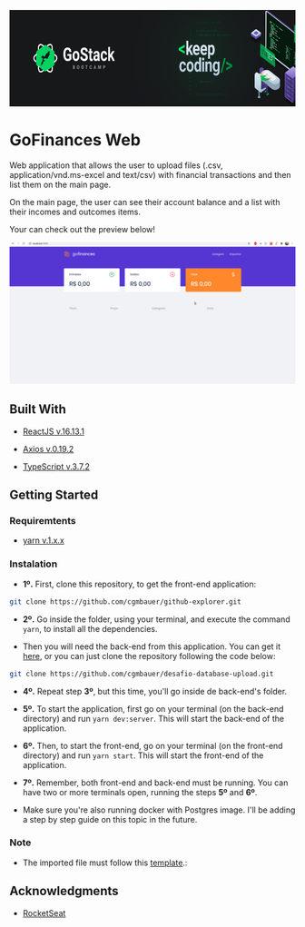 <p align="center">
  <img src='https://github.com/cgmbauer/assets/blob/master/logo/rocketseat.png' alt='GoStack logo' width="100%" height="170px" />   
</p> 

# GoFinances Web

Web application that allows the user to upload files (.csv, application/vnd.ms-excel and text/csv) with financial transactions and then list them on the main page.  

On the main page, the user can see their account balance and a list with their incomes and outcomes items.  

Your can check  out the preview below!


![gofinances-web demonstration gif](https://github.com/cgmbauer/assets/blob/master/gifs/gofinancesspeed.gif)   

## Built With

- [ReactJS v.16.13.1](https://reactjs.org/)

- [Axios v.0.19.2](https://github.com/axios/axios)

- [TypeScript v.3.7.2](https://www.typescriptlang.org/)

## Getting Started

### Requiremtents

- [yarn v.1.x.x](https://classic.yarnpkg.com/en/docs/install)

### Instalation

- **1º.** First, clone this repository, to get the front-end application:
```sh
git clone https://github.com/cgmbauer/github-explorer.git
```
- **2º.** Go inside the folder, using your terminal, and execute the command ``` yarn ```, to install all the dependencies. 

- Then you will need the back-end from this application. You can get it [here](https://github.com/cgmbauer/desafio-database-upload),
or you can just clone the repository following the code below:
```sh
git clone https://github.com/cgmbauer/desafio-database-upload.git
```
- **4º.** Repeat step **3º**, but this time, you'll go inside de back-end's folder.

- **5º.** To start the application, first go on your terminal (on the back-end directory) and run ```yarn dev:server```. This will start the back-end of the application.

- **6º.** Then, to start the front-end, go on your terminal (on the front-end directory) and run ```yarn start```. This will start the front-end of the application.

- **7º.** Remember, both front-end and back-end must be running. You can have two or more terminals open, running the steps **5º** and **6º**.

- Make sure you're also running docker with Postgres image. I'll be adding a step by step guide on this topic in the future.

### Note

- The imported file must follow this [template](https://github.com/Rocketseat/bootcamp-gostack-desafios/blob/master/desafio-database-upload/assets/file.csv).: 

## Acknowledgments

- [RocketSeat](https://rocketseat.com.br/)

